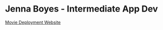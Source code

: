 # Jenna Boyes - Intermediate App Dev

[Movie Deployment Website](https://intermediate-app-dev.vercel.app/trending)
